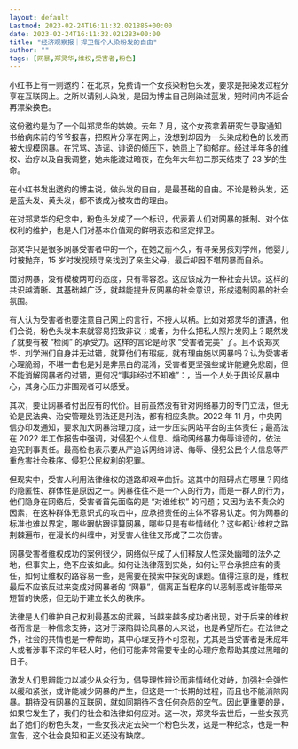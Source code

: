 ```yaml
---
layout: default
Lastmod: 2023-02-24T16:11:32.021885+00:00
date: 2023-02-24T16:11:32.021283+00:00
title: "经济观察报｜捍卫每个人染粉发的自由"
author: ""
tags: [网暴,郑灵华,维权,受害者,粉色]
---
```


小红书上有一则邀约：在北京，免费请一个女孩染粉色头发，要求是把染发过程分享在互联网上。之所以请别人染发，是因为博主自己刚染过蓝发，短时间内不适合再漂染换色。

这份邀约是为了一个叫郑灵华的姑娘。去年 7 月，这个女孩拿着研究生录取通知书给病床前的爷爷报喜，把照片分享在网上，没想到却因为一头染成粉色的长发而被大规模网暴。在咒骂、造谣、诽谤的倾压下，她患上了抑郁症。经过半年多的维权、治疗以及自我调整，她未能渡过暗夜，在兔年大年初二那天结束了 23 岁的生命。

在小红书发出邀约的博主说，做头发的自由，是最基础的自由。不论是粉头发，还是蓝头发、黄头发，都不该成为被攻击的理由。

在对郑灵华的纪念中，粉色头发成了一个标识，代表着人们对网暴的抵制、对个体权利的维护，也是人们对基本价值观的鲜明表态和坚定捍卫。

郑灵华只是很多网暴受害者中的一个，在她之前不久，有寻亲男孩刘学州，他婴儿时被抛弃，15 岁时发视频寻亲找到了亲生父母，最后却因不堪网暴而自杀。

面对网暴，没有模棱两可的态度，只有零容忍。这应该成为一种社会共识。这样的共识越清晰、其基础越广泛，就越能提升反网暴的社会意识，形成遏制网暴的社会氛围。

有人认为受害者也要注意自己网上的言行，不授人以柄。比如对郑灵华的遭遇，他们会说，粉色头发本来就容易招致非议；或者，为什么把私人照片发网上？既然发了就要有被 “检阅” 的承受力。这样的言论是苛求 “受害者完美” 了。且不说郑灵华、刘学洲们自身并无过错，就算他们有瑕疵，就有理由施以网暴吗？认为受害者心理脆弱，不堪一击也是对是非黑白的混淆，受害者更坚强些或许能避免悲剧，但不能消解网暴者的过错，更何况“事非经过不知难”：，当一个人处于舆论风暴中心，其身心压力非围观者可以感受。

其次，要让网暴者付出应有的代价。目前虽然没有针对网络暴力的专门立法，但无论是民法典、治安管理处罚法还是刑法，都有相应条款。2022 年 11 月，中央网信办印发通知，要求加大网暴治理力度，进一步压实网站平台的主体责任；最高法在 2022 年工作报告中强调，对侵犯个人信息、煽动网络暴力侮辱诽谤的，依法追究刑事责任。最高检也表示要从严追诉网络诽谤、侮辱、侵犯公民个人信息等严重危害社会秩序、侵犯公民权利的犯罪。

但现实中，受害人利用法律维权的道路却艰辛曲折。这其中的阻碍点在哪里？网络的隐匿性、群体性是原因之一。网暴往往不是一个人的行为，而是一群人的行为，他们隐身在网络后，受害者首先面临的是 “对谁维权” 的问题；又因为法不责众的因素，在这种群体无意识式的攻击中，应承担责任的主体不容易认定。何为网暴的标准也难以界定，哪些跟帖跟评算网暴，哪些只是有些情绪化？这些都让维权之路荆棘遍布，在漫长的纠缠中，对受害人往往又形成了二次伤害。

网暴受害者维权成功的案例很少，网络似乎成了人们释放人性深处幽暗的法外之地，但事实上，绝不应该如此。如何让法律落到实处，如何让平台承担应有的责任，如何让维权的路容易一些，是需要在摸索中探究的课题。值得注意的是，维权最后不应该反过来变成对网暴者的 “网暴”，偏离正当程序的以恶制恶或许能带来短暂的快感，但无助于建立长久的秩序。

法律是人们维护自己权利最基本的武器，当越来越多成功者出现，对于后来的维权者而言是一种信念支持，这对于深陷舆论风暴的人来说，也是希望所在。在法律之外，社会的共情也是一种帮助，其中心理支持不可忽视，尤其是当受害者是未成年人或者涉事不深的年轻人时，他们可能非常需要专业的心理疗愈帮助其度过黑暗的日子。

激发人们思辨能力以减少从众行为，倡导理性辩论而非情绪化对峙，加强社会弹性以缓和紧张，或许能减少网暴的产生，但这是一个长期的过程，而且也不能消除网暴。期待没有网暴的互联网，就如同期待不含任何杂质的空气。因此更重要的是，如果它发生了，我们的社会和法律如何应对。这一次，郑灵华去世后，一些女孩亮出了她们的粉色头发，一些女孩决定去染一个粉色头发，这是一种纪念，也是一种宣告，这个社会良知和正义还没有缺席。

